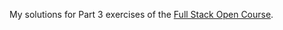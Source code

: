 My solutions for Part 3 exercises of the [Full Stack Open Course](https://fullstackopen.com/en/part3/node_js_and_express#exercises-3-1-3-6).
